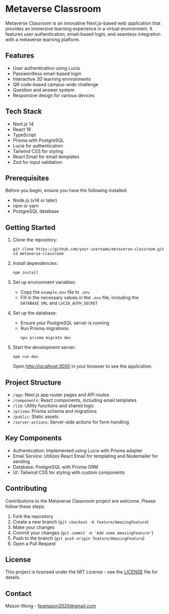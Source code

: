 # Metaverse Classroom

Metaverse Classroom is an innovative Next.js-based web application that provides an immersive learning experience in a virtual environment. It features user authentication, email-based login, and seamless integration with a metaverse learning platform.

## Features

- User authentication using Lucia
- Passwordless email-based login
- Interactive 3D learning environments
- QR code-based campus-wide challenge
- Question and answer system
- Responsive design for various devices

## Tech Stack

- Next.js 14
- React 18
- TypeScript
- Prisma with PostgreSQL
- Lucia for authentication
- Tailwind CSS for styling
- React Email for email templates
- Zod for input validation

## Prerequisites

Before you begin, ensure you have the following installed:
- Node.js (v14 or later)
- npm or yarn
- PostgreSQL database

## Getting Started

1. Clone the repository:
   ```
   git clone https://github.com/your-username/metaverse-classroom.git
   cd metaverse-classroom
   ```

2. Install dependencies:
   ```
   npm install
   ```

3. Set up environment variables:
   - Copy the `example.env` file to `.env`
   - Fill in the necessary values in the `.env` file, including the `DATABASE_URL` and `LUCIA_AUTH_SECRET`

4. Set up the database:
   - Ensure your PostgreSQL server is running
   - Run Prisma migrations:
     ```
     npx prisma migrate dev
     ```

5. Start the development server:
   ```
   npm run dev
   ```

   Open [http://localhost:3000](http://localhost:3000) in your browser to see the application.

## Project Structure

- `/app`: Next.js app router pages and API routes
- `/components`: React components, including email templates
- `/lib`: Utility functions and shared logic
- `/prisma`: Prisma schema and migrations
- `/public`: Static assets
- `/server-actions`: Server-side actions for form handling

## Key Components

- Authentication: Implemented using Lucia with Prisma adapter
- Email Service: Utilizes React Email for templating and Nodemailer for sending
- Database: PostgreSQL with Prisma ORM
- UI: Tailwind CSS for styling with custom components

## Contributing

Contributions to the Metaverse Classroom project are welcome. Please follow these steps:

1. Fork the repository
2. Create a new branch (`git checkout -b feature/AmazingFeature`)
3. Make your changes
4. Commit your changes (`git commit -m 'Add some AmazingFeature'`)
5. Push to the branch (`git push origin feature/AmazingFeature`)
6. Open a Pull Request

## License

This project is licensed under the MIT License - see the [LICENSE](LICENSE) file for details.

## Contact

Mason Wong - fpsmason2020@gmail.com
